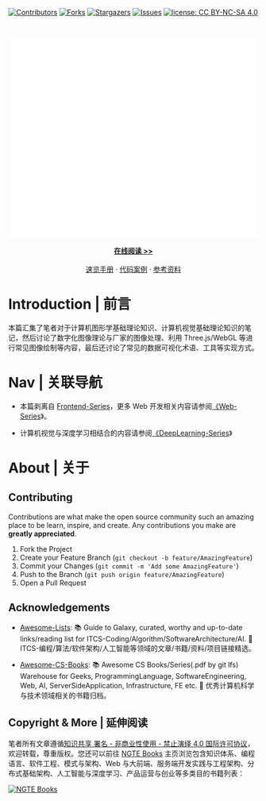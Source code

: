 [![Contributors][contributors-shield]][contributors-url]
[![Forks][forks-shield]][forks-url]
[![Stargazers][stars-shield]][stars-url]
[![Issues][issues-shield]][issues-url]
[![license: CC BY-NC-SA 4.0](https://img.shields.io/badge/license-CC%20BY--NC--SA%204.0-lightgrey.svg)][license-url]

<!-- PROJECT LOGO -->
<br />
<p align="center">
  <a href="https://github.com/wx-chevalier/CGDataVis-Series">
    <img src="header.svg" alt="Logo" style="width: 100vw;height: 400px" />
  </a>

  <p align="center">
    <a href="https://ng-tech.icu/CGDataVis-Series"><strong>在线阅读 >> </strong></a>
    <br />
    <br />
    <a href="https://github.com/wx-chevalier/Awesome-CheatSheets">速览手册</a>
    ·
    <a href="./examples">代码案例</a>
    ·
    <a href="https://github.com/wx-chevalier/Awesome-Lists">参考资料</a>

  </p>
</p>

<!-- ABOUT THE PROJECT -->

# Introduction | 前言

本篇汇集了笔者对于计算机图形学基础理论知识、计算机视觉基础理论知识的笔记，然后讨论了数字化图像理论与厂家的图像处理、利用 Three.js/WebGL 等进行常见图像绘制等内容，最后还讨论了常见的数据可视化术语、工具等实现方式。

# Nav | 关联导航

- 本篇剥离自 [Frontend-Series](https://github.com/wx-chevalier/Frontend-Series?q=)，更多 Web 开发相关内容请参阅[《Web-Series](https://github.com/wx-chevalier/Web-Series?q=)》。

- 计算机视觉与深度学习相结合的内容请参阅[《DeepLearning-Series](https://github.com/wx-chevalier/DeepLearning-Series?q=)》

# About | 关于

<!-- CONTRIBUTING -->

## Contributing

Contributions are what make the open source community such an amazing place to be learn, inspire, and create. Any contributions you make are **greatly appreciated**.

1. Fork the Project
2. Create your Feature Branch (`git checkout -b feature/AmazingFeature`)
3. Commit your Changes (`git commit -m 'Add some AmazingFeature'`)
4. Push to the Branch (`git push origin feature/AmazingFeature`)
5. Open a Pull Request

<!-- ACKNOWLEDGEMENTS -->

## Acknowledgements

- [Awesome-Lists](https://github.com/wx-chevalier/Awesome-Lists): 📚 Guide to Galaxy, curated, worthy and up-to-date links/reading list for ITCS-Coding/Algorithm/SoftwareArchitecture/AI. 💫 ITCS-编程/算法/软件架构/人工智能等领域的文章/书籍/资料/项目链接精选。

- [Awesome-CS-Books](https://github.com/wx-chevalier/Awesome-CS-Books): :books: Awesome CS Books/Series(.pdf by git lfs) Warehouse for Geeks, ProgrammingLanguage, SoftwareEngineering, Web, AI, ServerSideApplication, Infrastructure, FE etc. :dizzy: 优秀计算机科学与技术领域相关的书籍归档。

## Copyright & More | 延伸阅读

笔者所有文章遵循[知识共享 署名 - 非商业性使用 - 禁止演绎 4.0 国际许可协议](https://creativecommons.org/licenses/by-nc-nd/4.0/deed.zh)，欢迎转载，尊重版权。您还可以前往 [NGTE Books](https://ng-tech.icu/books/) 主页浏览包含知识体系、编程语言、软件工程、模式与架构、Web 与大前端、服务端开发实践与工程架构、分布式基础架构、人工智能与深度学习、产品运营与创业等多类目的书籍列表：

[![NGTE Books](https://s2.ax1x.com/2020/01/18/19uXtI.png)](https://ng-tech.icu/books/)

<!-- MARKDOWN LINKS & IMAGES -->
<!-- https://www.markdownguide.org/basic-syntax/#reference-style-links -->

[contributors-shield]: https://img.shields.io/github/contributors/wx-chevalier/CGDataVis-Series.svg?style=flat-square
[contributors-url]: https://github.com/wx-chevalier/CGDataVis-Series/graphs/contributors
[forks-shield]: https://img.shields.io/github/forks/wx-chevalier/CGDataVis-Series.svg?style=flat-square
[forks-url]: https://github.com/wx-chevalier/CGDataVis-Series/network/members
[stars-shield]: https://img.shields.io/github/stars/wx-chevalier/CGDataVis-Series.svg?style=flat-square
[stars-url]: https://github.com/wx-chevalier/CGDataVis-Series/stargazers
[issues-shield]: https://img.shields.io/github/issues/wx-chevalier/CGDataVis-Series.svg?style=flat-square
[issues-url]: https://github.com/wx-chevalier/CGDataVis-Series/issues
[license-shield]: https://img.shields.io/github/license/wx-chevalier/CGDataVis-Series.svg?style=flat-square
[license-url]: https://github.com/wx-chevalier/CGDataVis-Series/blob/master/LICENSE.txt
